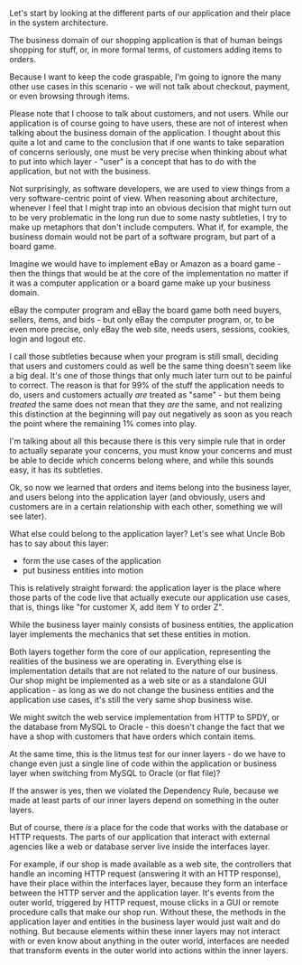Let's start by looking at the different parts of our application and their
place in the system architecture.

The business domain of our shopping application is that of human beings
shopping for stuff, or, in more formal terms, of customers adding items
to orders.

Because I want to keep the code graspable, I'm going to ignore the many
other use cases in this scenario - we will not talk about checkout,
payment, or even browsing through items.

Please note that I choose to talk about customers, and not users. While
our application is of course going to have users, these are not of interest
when talking about the business domain of the application. I thought about
this quite a lot and came to the conclusion that if one wants to take
separation of concerns seriously, one must be very precise when thinking
about what to put into which layer - "user" is a concept that has to do
with the application, but not with the business.

Not surprisingly, as software developers, we are used to view things from a
very software-centric point of view. When reasoning about architecture, whenever
I feel that I might trap into an obvious decision that might turn out to be very
problematic in the long run due to some nasty subtleties, I try to make up
metaphors that don't include computers. What if, for example, the business domain
would not be part of a software program, but part of a board game.

Imagine we would have to implement eBay or Amazon as a board game - then the things
that would be at the core of the implementation no matter if it was a computer
application or a board game make up your business domain.

eBay the computer program and eBay the board game both need buyers, sellers, items,
and bids - but only eBay the computer program, or, to be even more precise, only eBay
the web site, needs users, sessions, cookies, login and logout etc.

I call those subtleties because when your program is still small, deciding that
users and customers could as well be the same thing doesn't seem like a big deal. It's
one of those things that only much later turn out to be painful to correct. The reason
is that for 99% of the stuff the application needs to do, users and customers actually
*are* treated as "same" - but them being *treated* the same does not mean that they *are*
the same, and not realizing this distinction at the beginning will pay out negatively as
soon as you reach the point where the remaining 1% comes into play.

I'm talking about all this because there is this very simple rule that in order to actually
separate your concerns, you must know your concerns and must be able to decide which concerns
belong where, and while this sounds easy, it has its subtleties.

Ok, so now we learned that orders and items belong into the business layer, and users belong
into the application layer (and obviously, users and customers are in a certain relationship with each
other, something we will see later).

What else could belong to the application layer? Let's see what Uncle Bob has to say about this
layer:

- form the use cases of the application
- put business entities into motion

This is relatively straight forward: the application layer is the place where those parts of the
code live that actually execute our application use cases, that is, things like "for customer X, add
item Y to order Z".

While the business layer mainly consists of business entities, the application layer implements the
mechanics that set these entities in motion.

Both layers together form the core of our application, representing the realities of the business
we are operating in. Everything else is implementation details that are not related to the nature
of our business. Our shop might be implemented as a web site or as a standalone GUI application - as
long as we do not change the business entities and the application use cases, it's still the very
same shop business wise.

We might switch the web service implementation from HTTP to SPDY, or the database from MySQL to Oracle -
this doesn't change the fact that we have a shop with customers that have orders which contain items.

At the same time, this is the litmus test for our inner layers - do we have to change even just a
single line of code within the application or business layer when switching from MySQL to Oracle (or flat file)?

If the answer is yes, then we violated the Dependency Rule, because we made at least parts of our inner layers
depend on something in the outer layers.

But of course, there *is* a place for the code that works with the database or HTTP requests. The parts of our
application that interact with external agencies like a web or database server live inside the interfaces layer.

For example, if our shop is made available as a web site, the controllers that handle an incoming HTTP request
(answering it with an HTTP response), have their place within the interfaces layer, because they form an interface
between the HTTP server and the application layer. It's events from the outer world, triggered by HTTP request,
mouse clicks in a GUI or remote procedure calls that make our shop run. Without these, the methods in the application
layer and entities in the business layer would just wait and do nothing. But because elements within these inner
layers may not interact with or even know about anything in the outer world, interfaces are needed that transform
events in the outer world into actions within the inner layers.


